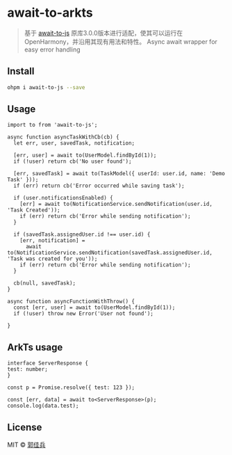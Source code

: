 # await-to-arkts

> 基于 [await-to-js] 原库3.0.0版本进行适配，使其可以运行在 OpenHarmony，并沿用其现有用法和特性。
> Async await wrapper for easy error handling

## Install

```sh
ohpm i await-to-js --save
```

## Usage

```extendtypescript
import to from 'await-to-js';

async function asyncTaskWithCb(cb) {
  let err, user, savedTask, notification;

  [err, user] = await to(UserModel.findById(1));
  if (!user) return cb('No user found');

  [err, savedTask] = await to(TaskModel({ userId: user.id, name: 'Demo Task' }));
  if (err) return cb('Error occurred while saving task');

  if (user.notificationsEnabled) {
    [err] = await to(NotificationService.sendNotification(user.id, 'Task Created'));
    if (err) return cb('Error while sending notification');
  }

  if (savedTask.assignedUser.id !== user.id) {
    [err, notification] =
      await to(NotificationService.sendNotification(savedTask.assignedUser.id, 'Task was created for you'));
    if (err) return cb('Error while sending notification');
  }

  cb(null, savedTask);
}

async function asyncFunctionWithThrow() {
  const [err, user] = await to(UserModel.findById(1));
  if (!user) throw new Error('User not found');

}
```

## ArkTs usage

```extendtypescript
interface ServerResponse {
test: number;
}

const p = Promise.resolve({ test: 123 });

const [err, data] = await to<ServerResponse>(p);
console.log(data.test);
```

## License

MIT © [郭佳兵](https://github.com/guojiabing)

[await-to-js]: https://npmjs.org/package/await-to-js

